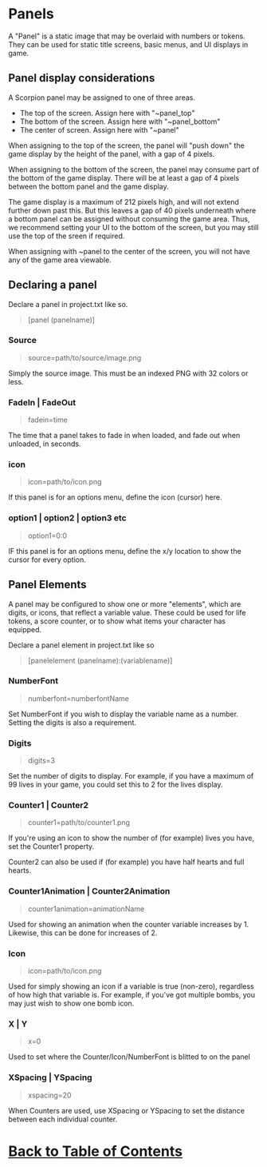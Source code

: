 # Panels

A "Panel" is a static image that may be overlaid with numbers or tokens. They can be used for static title screens, basic menus, and UI displays in game.

## Panel display considerations

A Scorpion panel may be assigned to one of three areas.

* The top of the screen. Assign here with "~panel_top"
* The bottom of the screen. Assign here with "~panel_bottom"
* The center of screen. Assign here with "~panel"

When assigning to the top of the screen, the panel will "push down" the game display by the height of the panel, with a gap of 4 pixels.

When assigning to the bottom of the screen, the panel may consume part of the bottom of the game display. There will be at least a gap of 4 pixels between the bottom panel and the game display.

The game display is a maximum of 212 pixels high, and will not extend further down past this. But this leaves a gap of 40 pixels underneath where a bottom panel can be assigned without consuming the game area. Thus, we recommend setting your UI to the bottom of the screen, but you may still use the top of the sreen if required.

When assigning with ~panel to the center of the screen, you will not have any of the game area viewable.

## Declaring a panel

Declare a panel in project.txt like so.

> [panel (panelname)]

### Source

> source=path/to/source/image.png

Simply the source image. This must be an indexed PNG with 32 colors or less.

### FadeIn | FadeOut

> fadein=time

The time that a panel takes to fade in when loaded, and fade out when unloaded, in seconds.

### icon

> icon=path/to/icon.png

If this panel is for an options menu, define the icon (cursor) here.

### option1 | option2 | option3 etc

> option1=0:0

IF this panel is for an options menu, define the x/y location to show the cursor for every option.


## Panel Elements

A panel may be configured to show one or more "elements", which are digits, or icons, that reflect a variable value. These could be used for life tokens, a score counter, or to show what items your character has equipped.

Declare a panel element in project.txt like so

> [panelelement (panelname):(variablename)]

### NumberFont

> numberfont=numberfontName

Set NumberFont if you wish to display the variable name as a number. Setting the digits is also a requirement.

### Digits

> digits=3

Set the number of digits to display. For example, if you have a maximum of 99 lives in your game, you could set this to 2 for the lives display.

### Counter1 | Counter2

> counter1=path/to/counter1.png

If you're using an icon to show the number of (for example) lives you have, set the Counter1 property.

Counter2 can also be used if (for example) you have half hearts and full hearts.

### Counter1Animation | Counter2Animation

> counter1animation=animationName

Used for showing an animation when the counter variable increases by 1. Likewise, this can be done for increases of 2.

### Icon

> icon=path/to/icon.png

Used for simply showing an icon if a variable is true (non-zero), regardless of how high that variable is. For example, if you've got multiple bombs, you may just wish to show one bomb icon.

### X | Y

> x=0

Used to set where the Counter/Icon/NumberFont is blitted to on the panel

### XSpacing | YSpacing

> xspacing=20

When Counters are used, use XSpacing or YSpacing to set the distance between each individual counter.


# [Back to Table of Contents](../README.md)
